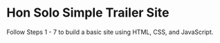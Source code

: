 # Hon Solo Simple Trailer Site

Follow Steps 1 - 7 to build a basic site using HTML, CSS, and JavaScript.

